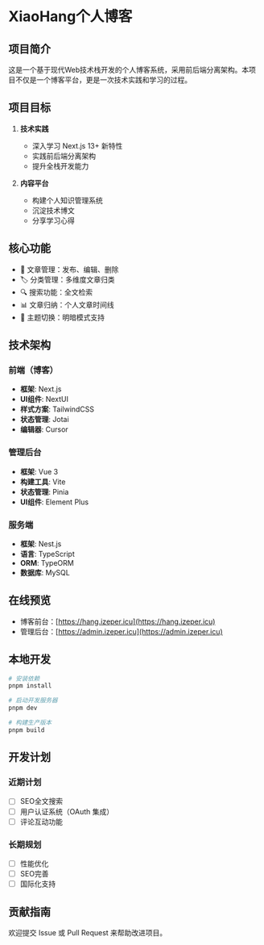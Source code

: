 # XiaoHang个人博客

## 项目简介

这是一个基于现代Web技术栈开发的个人博客系统，采用前后端分离架构。本项目不仅是一个博客平台，更是一次技术实践和学习的过程。

## 项目目标

1. **技术实践**

   - 深入学习 Next.js 13+ 新特性
   - 实践前后端分离架构
   - 提升全栈开发能力

2. **内容平台**
   - 构建个人知识管理系统
   - 沉淀技术博文
   - 分享学习心得

## 核心功能

- 📝 文章管理：发布、编辑、删除
- 🏷️ 分类管理：多维度文章归类
- 🔍 搜索功能：全文检索
- 📊 文章归纳：个人文章时间线
- 🎨 主题切换：明暗模式支持

## 技术架构

### 前端（博客）

- **框架**: Next.js
- **UI组件**: NextUI
- **样式方案**: TailwindCSS
- **状态管理**: Jotai
- **编辑器**: Cursor

### 管理后台

- **框架**: Vue 3
- **构建工具**: Vite
- **状态管理**: Pinia
- **UI组件**: Element Plus

### 服务端

- **框架**: Nest.js
- **语言**: TypeScript
- **ORM**: TypeORM
- **数据库**: MySQL

## 在线预览

- 博客前台：[https://hang.izeper.icu](https://hang.izeper.icu)
- 管理后台：[https://admin.izeper.icu](https://admin.izeper.icu)

## 本地开发

```bash
# 安装依赖
pnpm install

# 启动开发服务器
pnpm dev

# 构建生产版本
pnpm build
```

## 开发计划

### 近期计划

- [ ] SEO全文搜索
- [ ] 用户认证系统（OAuth 集成）
- [ ] 评论互动功能

### 长期规划

- [ ] 性能优化
- [ ] SEO完善
- [ ] 国际化支持

## 贡献指南

欢迎提交 Issue 或 Pull Request 来帮助改进项目。
